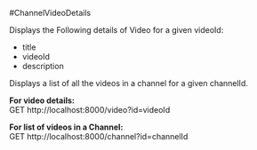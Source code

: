#ChannelVideoDetails

Displays the Following details of Video for a given videoId:  
- title  
- videoId  
- description  

Displays a list of all the videos in a channel for a given channelId.
  
**For video details:**  
    GET http://localhost:8000/video?id=videoId

**For list of videos in a Channel:**  
    GET http://localhost:8000/channel?id=channelId
